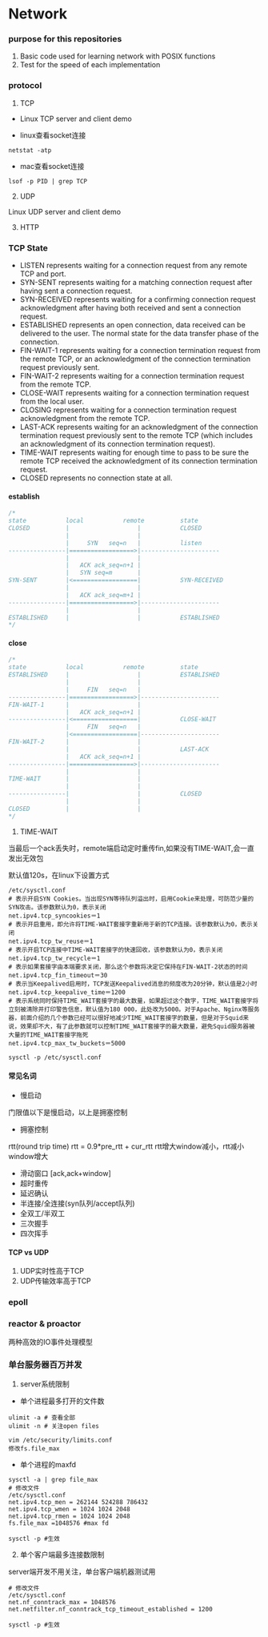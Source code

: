 # Network
### purpose for this repositories
1. Basic code used for learning network with POSIX functions
2. Test for the speed of each implementation

### protocol
1. TCP

* Linux TCP server and client demo

* linux查看socket连接

```shell
netstat -atp
```

* mac查看socket连接

```shell
lsof -p PID | grep TCP
```

2. UDP

Linux UDP server and client demo

3. HTTP

### TCP State

* LISTEN represents waiting for a connection request from any remote TCP and port.
* SYN-SENT represents waiting for a matching connection request after having sent a connection request.
* SYN-RECEIVED represents waiting for a confirming connection request acknowledgment after having both received and sent a connection request.
* ESTABLISHED represents an open connection, data received can be delivered to the user. The normal state for the data transfer phase of the connection.
* FIN-WAIT-1 represents waiting for a connection termination request from the remote TCP, or an acknowledgment of the connection termination request previously sent.
* FIN-WAIT-2 represents waiting for a connection termination request from the remote TCP.
* CLOSE-WAIT represents waiting for a connection termination request from the local user.
* CLOSING represents waiting for a connection termination request acknowledgment from the remote
TCP.
* LAST-ACK represents waiting for an acknowledgment of the connection termination request previously sent to the remote TCP (which includes an acknowledgment of its connection termination
request).
* TIME-WAIT represents waiting for enough time to pass to be sure the remote TCP received the
acknowledgment of its connection termination request.
* CLOSED represents no connection state at all.

#### establish

```C++
/*
state			local			remote			state
CLOSED			|					|			CLOSED
				|					|
				|	  SYN	seq=n	|			listen
----------------|==================>|----------------------
				|					|
				|	ACK	ack_seq=n+1	|
				|	SYN seq=m		|
SYN-SENT		|<==================|			SYN-RECEIVED
				|					|
				|	ACK	ack_seq=m+1	|
----------------|==================>|----------------------
				|					|
ESTABLISHED		|					|			ESTABLISHED
*/
```

#### close

```C++
/*
state			local			remote			state
ESTABLISHED		|					|			ESTABLISHED
				|					|
				|	  FIN	seq=n	|
----------------|==================>|----------------------
FIN-WAIT-1		|					|
				|	ACK	ack_seq=n+1	|
----------------|<==================|			CLOSE-WAIT
				|	  FIN   seq=n	|
				|<==================|----------------------
FIN-WAIT-2		|					|
				|					|			LAST-ACK
				|	ACK	ack_seq=n+1	|
----------------|==================>|----------------------
				|					|
TIME-WAIT		|					|
				|					|
----------------|					|			CLOSED
				|					|
CLOSED			|					|
*/
```

1. TIME-WAIT

当最后一个ack丢失时，remote端启动定时重传fin,如果没有TIME-WAIT,会一直发出无效包

默认值120s，在linux下设置方式
```shell
/etc/sysctl.conf
# 表示开启SYN Cookies。当出现SYN等待队列溢出时，启用Cookie来处理，可防范少量的SYN攻击。该参数默认为0，表示关闭
net.ipv4.tcp_syncookies＝1
# 表示开启重用，即允许将TIME-WAIT套接字重新用于新的TCP连接。该参数默认为0，表示关闭
net.ipv4.tcp_tw_reuse＝1
# 表示开启TCP连接中TIME-WAIT套接字的快速回收，该参数默认为0，表示关闭
net.ipv4.tcp_tw_recycle＝1
# 表示如果套接字由本端要求关闭，那么这个参数将决定它保持在FIN-WAIT-2状态的时间
net.ipv4.tcp_fin_timeout＝30
# 表示当Keepalived启用时，TCP发送Keepalived消息的频度改为20分钟，默认值是2小时
net.ipv4.tcp_keepalive_time＝1200
# 表示系统同时保持TIME_WAIT套接字的最大数量，如果超过这个数字，TIME_WAIT套接字将立刻被清除并打印警告信息，默认值为180 000，此处改为5000。对于Apache、Nginx等服务器，前面介绍的几个参数已经可以很好地减少TIME_WAIT套接字的数量，但是对于Squid来说，效果却不大，有了此参数就可以控制TIME_WAIT套接字的最大数量，避免Squid服务器被大量的TIME_WAIT套接字拖死
net.ipv4.tcp_max_tw_buckets＝5000

sysctl -p /etc/sysctl.conf
```

#### 常见名词
* 慢启动

门限值以下是慢启动，以上是拥塞控制

* 拥塞控制

rtt(round trip time) rtt = 0.9*pre_rtt + cur_rtt
rtt增大window减小，rtt减小window增大

* 滑动窗口 [ack,ack+window]
* 超时重传
* 延迟确认
* 半连接/全连接(syn队列/accept队列)
* 全双工/半双工
* 三次握手
* 四次挥手

#### TCP vs UDP

1. UDP实时性高于TCP
2. UDP传输效率高于TCP

### epoll

### reactor & proactor

两种高效的IO事件处理模型

### 单台服务器百万并发

1. server系统限制
* 单个进程最多打开的文件数
```shell
ulimit -a # 查看全部
ulimit -n # 关注open files

vim /etc/security/limits.conf
修改fs.file_max
```
* 单个进程的maxfd
```shell
sysctl -a | grep file_max
# 修改文件
/etc/sysctl.conf
net.ipv4.tcp_men = 262144 524288 786432
net.ipv4.tcp_wmen = 1024 1024 2048
net.ipv4.tcp_rmen = 1024 1024 2048
fs.file_max =1048576 #max fd

sysctl -p #生效
```
2. 单个客户端最多连接数限制

server端开发不用关注，单台客户端机器测试用
```shell
# 修改文件
/etc/sysctl.conf
net.nf_conntrack_max = 1048576
net.netfilter.nf_conntrack_tcp_timeout_established = 1200

sysctl -p #生效
```